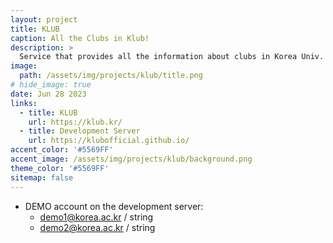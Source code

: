 ```yaml
---
layout: project
title: KLUB
caption: All the Clubs in Klub!
description: >
  Service that provides all the information about clubs in Korea Univ.
image: 
  path: /assets/img/projects/klub/title.png
# hide_image: true
date: Jun 28 2023
links:
  - title: KLUB
    url: https://klub.kr/
  - title: Development Server
    url: https://klubofficial.github.io/
accent_color: '#5569FF'
accent_image: /assets/img/projects/klub/background.png
theme_color: '#5569FF'
sitemap: false
---
```


- DEMO account on the development server:
  - demo1@korea.ac.kr / string
  - demo2@korea.ac.kr / string